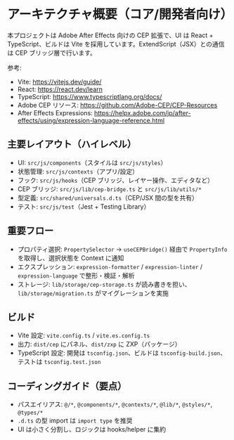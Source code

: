 # アーキテクチャ概要（コア/開発者向け）

本プロジェクトは Adobe After Effects 向けの CEP 拡張で、UI は React + TypeScript、ビルドは Vite を採用しています。ExtendScript（JSX）との通信は CEP ブリッジ層で行います。

参考:
- Vite: https://vitejs.dev/guide/
- React: https://react.dev/learn
- TypeScript: https://www.typescriptlang.org/docs/
- Adobe CEP リソース: https://github.com/Adobe-CEP/CEP-Resources
- After Effects Expressions: https://helpx.adobe.com/jp/after-effects/using/expression-language-reference.html

## 主要レイアウト（ハイレベル）

- UI: `src/js/components`（スタイルは `src/js/styles`）
- 状態管理: `src/js/contexts`（アプリ/設定）
- フック: `src/js/hooks`（CEP ブリッジ、レイヤー操作、エディタなど）
- CEP ブリッジ: `src/js/lib/cep-bridge.ts` と `src/js/lib/utils/*`
- 型定義: `src/shared/universals.d.ts`（CEP/JSX 間の型を共有）
- テスト: `src/js/test`（Jest + Testing Library）

## 重要フロー

- プロパティ選択: `PropertySelector` → `useCEPBridge()` 経由で `PropertyInfo` を取得し、選択状態を Context に通知
- エクスプレッション: `expression-formatter` / `expression-linter` / `expression-language` で整形・検証・解析
- ストレージ: `lib/storage/cep-storage.ts` が読み書きを担い、`lib/storage/migration.ts` がマイグレーションを実施

## ビルド

- Vite 設定: `vite.config.ts` / `vite.es.config.ts`
- 出力: `dist/cep` にパネル、`dist/zxp` に ZXP（パッケージ）
- TypeScript 設定: 開発は `tsconfig.json`、ビルドは `tsconfig-build.json`、テストは `tsconfig.test.json`

## コーディングガイド（要点）

- パスエイリアス: `@/*`, `@components/*`, `@contexts/*`, `@lib/*`, `@styles/*`, `@types/*`
- `.d.ts` の型 import は `import type` を推奨
- UI は小さく分割し、ロジックは hooks/helper に集約

